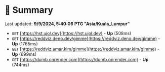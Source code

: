# 📖 Summary
Last updated: **9/9/2024, 5:40:06 PTG "Asia/Kuala_Lumpur"**

- `GET` [https://hst.ujol.dev](https://hst.ujol.dev) - **Up** (508ms)
- `GET` [https://reddviz.deno.dev/gimme](https://reddviz.deno.dev/gimme) - **Up** (1765ms)
- `GET` [https://reddviz.amar.kim/gimme](https://reddviz.amar.kim/gimme) - **Up** (699ms)
- `GET` [https://dumb.onrender.com](https://dumb.onrender.com) - **Up** (744ms)
